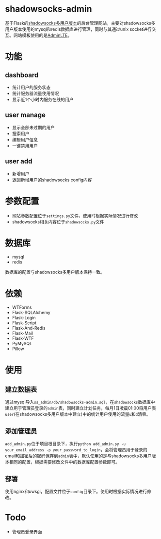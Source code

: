 # shadowsocks-admin
基于Flask的[shadowsocks多用户版本](http://git.oschina.net/arrti/shadowsocks/tree/dev)的后台管理网站，主要对shadowsocks多用户版本使用的mysql和redis数据库进行管理，同时与其通过unix socket进行交互。网站模板使用的是[AdminLTE](https://github.com/almasaeed2010/AdminLTE)。
# 功能
## dashboard  
* 统计用户的服务状态
* 统计服务器流量使用情况
* 显示近1个小时内服务在线的用户

## user manage
* 显示全部未过期的用户
* 搜索用户
* 编辑用户信息
* 一键禁用用户

## user add
* 新增用户
* 返回新增用户的shadowsocks config内容

# 参数配置
* 网站参数配置位于`settings.py`文件，使用时根据实际情况进行修改
* shadowsocks相关内容位于`shadowsocks.py`文件  

# 数据库
* mysql  
* redis  

数据库的配置与shadowsocks多用户版本保持一致。

# 依赖
* WTForms
* Flask-SQLAlchemy
* Flask-Login
* Flask-Script
* Flask-And-Redis
* Flask-Mail
* Flask-WTF
* PyMySQL
* Pillow

# 使用

## 建立数据表
通过mysql导入`ss_admin/db/shadowsocks-admin.sql`，在`shadowsocks`数据库中建立用于管理员登录的`admin`表，同时建立计划任务，每月1日凌晨01:00将用户表`user`(在shadowsocks多用户版本中建立)中的统计用户使用的流量`u`和`d`清零。

## 添加管理员
`add_admin.py`位于项目根目录下，执行`python add_admin.py -u your_email_address -p your_password_to_login`，会将管理员用于登录的email和加密后的密码保存到`admin`表中，默认使用的是与shadowsocks多用户版本相同的配置，根据需要修改文件中的数据库配置参数即可。  

## 部署
使用nginx和uwsgi，配置文件位于`config`目录下。使用时根据实际情况进行修改。

# Todo
* <s>管理员登录界面</s>